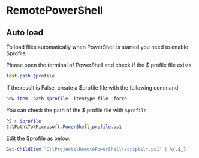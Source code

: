 # RemotePowerShell

## Auto load

To load files automatically when PowerShell is started you need to enable $profile.

Please open the terminal of PowerShell and check if the $ profile file exists.

```ps1
test-path $profile
```

If the result is False, create a $profile file with the following command.

```ps1
new-item -path $profile -itemtype file -force
```

You can check the path of the $ profile file with `$profile`.

```ps1
PS > $profile                                         
C:\Path\To\Microsoft.PowerShell_profile.ps1
```

Edit the $profile as below.

```ps1
Get-ChildItem "C:\Projects\RemotePowerShell\scripts\*.ps1" | %{.$_}
```
